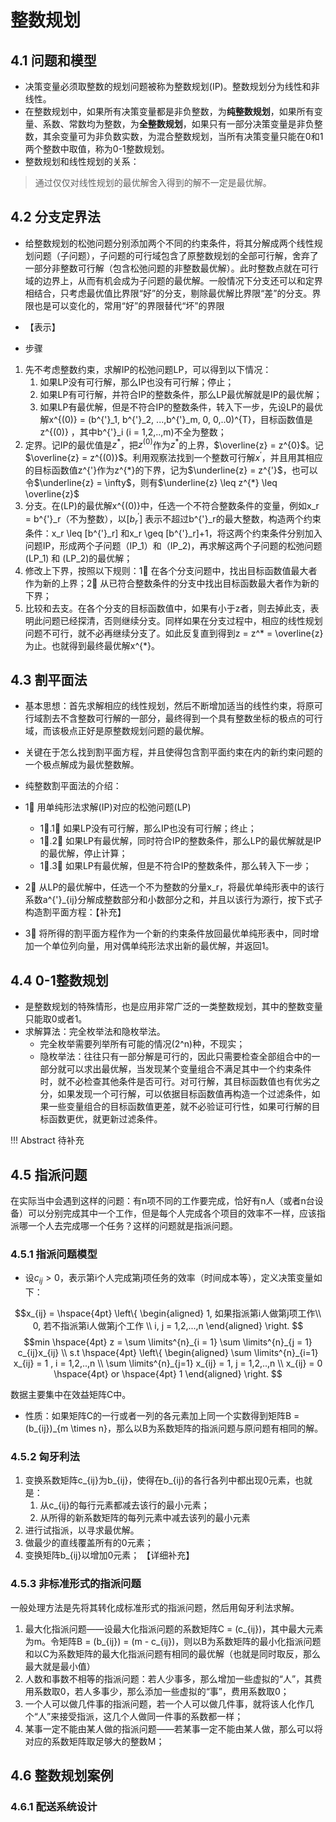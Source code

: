 # 整数规划

## 4.1 问题和模型

- 决策变量必须取整数的规划问题被称为整数规划(IP)。整数规划分为线性和非线性。
- 在整数规划中，如果所有决策变量都是非负整数，为**纯整数规划**，如果所有变量、系数、常数均为整数，为**全整数规划**，如果只有一部分决策变量是非负整数，其余变量可为非负数实数，为混合整数规划，当所有决策变量只能在0和1两个整数中取值，称为0-1整数规划。
- 整数规划和线性规划的关系：
> 通过仅仅对线性规划的最优解舍入得到的解不一定是最优解。

## 4.2 分支定界法

- 给整数规划的松弛问题分别添加两个不同的约束条件，将其分解成两个线性规划问题（子问题），子问题的可行域包含了原整数规划的全部可行解，舍弃了一部分非整数可行解（包含松弛问题的非整数最优解）。此时整数点就在可行域的边界上，从而有机会成为子问题的最优解。一般情况下分支还可以和定界相结合，只考虑最优值比界限“好”的分支，剔除最优解比界限“差”的分支。界限也是可以变化的，常用“好”的界限替代“坏”的界限

- 【表示】

- 步骤

1. 先不考虑整数约束，求解IP的松弛问题LP，可以得到以下情况：
      1. 如果LP没有可行解，那么IP也没有可行解；停止；
      2. 如果LP有可行解，并符合IP的整数条件，那么LP最优解就是IP的最优解；
      3. 如果LP有最优解，但是不符合IP的整数条件，转入下一步，先设LP的最优解x^{(0)} = (b^{'}_1, b^{'}_2, ...,b^{'}_m, 0, 0,..0)^{T}，目标函数值是z^{(0)} ，其中b^{'}_i (i = 1,2,..,m)不全为整数；
2. 定界。记IP的最优值是$z^*$，把$z^{(0)}$作为$z^*$的上界，$\overline{z} = z^{0}$。记$\overline{z} = z^{(0)}$。利用观察法找到一个整数可行解$x^{'}$，并且用其相应的目标函数值z^{'}作为z^{*}的下界，记为$\underline{z} = z^{'}$，也可以令$\underline{z} = \infty$，则有$\underline{z} \leq z^{*} \leq \overline{z}$
3. 分支。在(LP)的最优解x^{(0)}中，任选一个不符合整数条件的变量，例如x_r = b^{'}_r（不为整数），以$[b^{'}_r]$ 表示不超过b^{'}_r的最大整数，构造两个约束条件：x_r \leq [b^{'}_r] 和x_r \geq [b^{'}_r]+1，将这两个约束条件分别加入问题IP，形成两个子问题（IP_1）和（IP_2)，再求解这两个子问题的松弛问题(LP_1) 和 (LP_2)的最优解；
4. 修改上下界，按照以下规则：1⃣️ 在各个分支问题中，找出目标函数值最大者作为新的上界；2⃣️ 从已符合整数条件的分支中找出目标函数最大者作为新的下界；
5. 比较和去支。在各个分支的目标函数值中，如果有小于z者，则去掉此支，表明此问题已经探清，否则继续分支。同样如果在分支过程中，相应的线性规划问题不可行，就不必再继续分支了。如此反复直到得到z = z^* = \overline{z}为止。也就得到最终最优解x^{*}。


## 4.3 割平面法

- 基本思想：首先求解相应的线性规划，然后不断增加适当的线性约束，将原可行域割去不含整数可行解的一部分，最终得到一个具有整数坐标的极点的可行域，而该极点正好是原整数规划问题的最优解。
- 关键在于怎么找到割平面方程，并且使得包含割平面约束在内的新约束问题的一个极点解成为最优整数解。

- 纯整数割平面法的介绍：

- 1⃣️ 用单纯形法求解(IP)对应的松弛问题(LP)
    - 1⃣️.1⃣️ 如果LP没有可行解，那么IP也没有可行解；终止；
    - 1⃣️.2⃣️ 如果LP有最优解，同时符合IP的整数条件，那么LP的最优解就是IP的最优解，停止计算；
    - 1⃣️.3⃣️ 如果LP有最优解，但是不符合IP的整数条件，那么转入下一步；
- 2⃣️ 从LP的最优解中，任选一个不为整数的分量x_r，将最优单纯形表中的该行系数a^{'}_{ij}分解成整数部分和小数部分之和，并且以该行为源行，按下式子构造割平面方程：【补充】
- 3⃣️ 将所得的割平面方程作为一个新的约束条件放回最优单纯形表中，同时增加一个单位列向量，用对偶单纯形法求出新的最优解，并返回1。
  

## 4.4 0-1整数规划

- 是整数规划的特殊情形，也是应用非常广泛的一类整数规划，其中的整数变量只能取0或者1。
- 求解算法：完全枚举法和隐枚举法。
    - 完全枚举需要列举所有可能的情况(2^n)种，不现实；
    - 隐枚举法：往往只有一部分解是可行的，因此只需要检查全部组合中的一部分就可以求出最优解，当发现某个变量组合不满足其中一个约束条件时，就不必检查其他条件是否可行。对可行解，其目标函数值也有优劣之分，如果发现一个可行解，可以依据目标函数值再构造一个过滤条件，如果一些变量组合的目标函数值更差，就不必验证可行性，如果可行解的目标函数更优，就更新过滤条件。
  
!!! Abstract
    待补充



## 4.5 指派问题

在实际当中会遇到这样的问题：有n项不同的工作要完成，恰好有n人（或者n台设备）可以分别完成其中一个工作，但是每个人完成各个项目的效率不一样，应该指派哪一个人去完成哪一个任务？这样的问题就是指派问题。

### 4.5.1 指派问题模型

- 设$c_{ij} > 0$，表示第i个人完成第j项任务的效率（时间成本等），定义决策变量如下：
  
$$x_{ij} = \hspace{4pt} \left\{ \begin{aligned} 1, 如果指派第i人做第j项工作\\ 0, 若不指派第i人做第j个工作  \\  i, j = 1,2,...,n  \end{aligned}  \right. $$
$$min \hspace{4pt} z = \sum \limits^{n}_{i = 1} \sum \limits^{n}_{j = 1} c_{ij}x_{ij} \\
s.t \hspace{4pt} \left\{ \begin{aligned} \sum \limits^{n}_{i=1} x_{ij} = 1 , i = 1,2,..,n \\ \sum \limits^{n}_{j=1} x_{ij} = 1, j = 1,2,..,n   \\  x_{ij} = 0 \hspace{4pt} or \hspace{4pt} 1  \end{aligned}  \right. $$

数据主要集中在效益矩阵C中。

- 性质：如果矩阵C的一行或者一列的各元素加上同一个实数得到矩阵B = (b_{ij})_{m \times n}，那么以B为系数矩阵的指派问题与原问题有相同的解。

### 4.5.2 匈牙利法


1. 变换系数矩阵c_{ij}为b_{ij}，使得在b_{ij}的各行各列中都出现0元素，也就是：
      1. 从c_{ij}的每行元素都减去该行的最小元素；
      2. 从所得的新系数矩阵的每列元素中减去该列的最小元素
2. 进行试指派，以寻求最优解。
3. 做最少的直线覆盖所有的0元素；
4. 变换矩阵b_{ij}以增加0元素；
【详细补充】


### 4.5.3 非标准形式的指派问题

一般处理方法是先将其转化成标准形式的指派问题，然后用匈牙利法求解。

1. 最大化指派问题——设最大化指派问题的系数矩阵C = (c_{ij})，其中最大元素为m。令矩阵B = (b_{ij}) = (m - c_{ij})，则以B为系数矩阵的最小化指派问题和以C为系数矩阵的最大化指派问题有相同的最优解（也就是同时取反，那么最大就是最小值）
2. 人数和事数不相等的指派问题：若人少事多，那么增加一些虚拟的“人”，其费用系数取0，若人多事少，那么添加一些虚拟的“事”，费用系数取0；
3. 一个人可以做几件事的指派问题，若一个人可以做几件事，就将该人化作几个“人”来接受指派，这几个人做同一件事的系数都一样；
4. 某事一定不能由某人做的指派问题——若某事一定不能由某人做，那么可以将对应的系数矩阵取足够大的整数M；


## 4.6 整数规划案例


### 4.6.1 配送系统设计